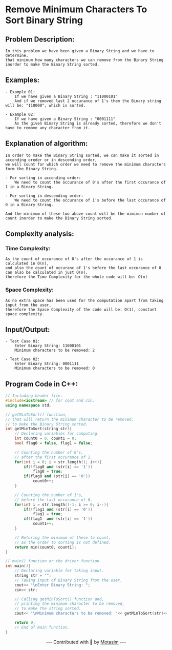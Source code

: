 # **Remove Minimum Characters To Sort Binary String**

## **Problem Description:**
    In this problem we have been given a Binary String and we have to determine,
    that minimum how many characters we can remove from the Binary String inorder to make the Binary String sorted.
    
## **Examples:**

    - Example 01:
    	If we have given a Binary String : "11000101"
    	And if we removed last 2 occurance of 1's them the Binary string will be: "110000", which is sorted.
	
    - Example 02:
    	If we have given a Binary String : "0001111"
    	As the given Binary String is already sorted, therefore we don't have to remove any character from it.

## **Explanation of algorithm:**
    In order to make the Binary String sorted, we can make it sorted in accending oreder or in descending order,
    we will count for which order we need to remove the minimum characters form the Binary String.

    - For sorting in accending order:
        We need to count the occurance of 0's after the first occurance of 1 in a Binary String.
    
    - For sorting in descending order:
        We need to count the occurance of 1's before the last occurance of 0 in a Binary String.

    And the minimum of these two above count will be the mimimun number of count inorder to make the Binary String sorted.

## **Complexity analysis:**
### **Time Complexity:**
    As the count of occurance of 0's after the occurance of 1 is calculated in O(n),
    and also the count of occuranc of 1's before the last occurance of 0 can also be calculated in just O(n),
    therefore the Time Complexity for the whole code will be: O(n)

### **Space Complexity:**
    As no extra space has been used for the computation apart from taking input from the user,
    therefore the Space Complexity of the code will be: O(1), constant space complexity.

## **Input/Output:**
    - Test Case 01:
        Enter Binary String: 11000101
        Minimum characters to be removed: 2

    - Test Case 02:
        Enter Binary String: 0001111
        Minimum characters to be removed: 0

## **Program Code in C++:**
```cpp
// Including header file.
#include<iostream> // for cout and cin.
using namespace std;

// getMinToSort() function,
// that will return the minimum character to be removed,
// to make the Binary String sorted.
int getMinToSort(string str){
	// Declaring variables for computing.
	int count0 = 0, count1 = 0;
	bool flag0 = false, flag1 = false;

	// Counting the number of 0's,
	// after the first occurance of 1.
	for(int i = 0; i < str.length(); i++){
		if(!flag0 and (str[i] == '1'))
			flag0 = true;
		if(flag0 and (str[i] == '0'))
			count0++;
	}

	// Counting the number of 1's,
	// before the last occurance of 0.
	for(int i = str.length()-1; i >= 0; i--){
		if(!flag1 and (str[i] == '0'))
			flag1 = true;
		if(flag1  and (str[i] == '1'))
			count1++;	
	}

	// Returing the minimum of these to count,
	// as the order to sorting is not defined.
	return min(count0, count1);
}

// main() function or the driver function.
int main(){
	// Declaring variable for taking input.
	string str = "";
	// Taking input of Binary String from the user.
	cout<< "\nEnter Binary String: ";
	cin>> str;

	// Calling getMinToSort() function and,
	// printing the minimum character to be removed,
	// to make the string sorted.
	cout<< "\nMinimum characters to be removed: "<< getMinToSort(str)<< endl;

	return 0;
	// End of main function.
}
```

<p align = "center">--- Contributed with 🧡 by <a href = "https://github.com/motasimmakki">Motasim</a> ---</p>
